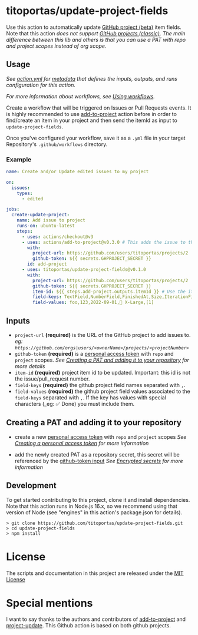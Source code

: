 # titoportas/update-project-fields

Use this action to automatically update [GitHub project (beta)](https://docs.github.com/en/issues/trying-out-the-new-projects-experience/about-projects) item fields.
Note that this action *does not support [GitHub projects (classic)](https://docs.github.com/en/issues/organizing-your-work-with-project-boards)*.
_The main difference between this lib and others is that you can use a PAT with repo and project scopes instead of org scope._

## Usage

_See [action.yml](action.yml) for [metadata](https://docs.github.com/en/actions/creating-actions/metadata-syntax-for-github-actions) that defines the inputs, outputs, and runs configuration for this action._

_For more information about workflows, see [Using workflows](https://docs.github.com/en/actions/using-workflows)._

Create a workflow that will be triggered on Issues or Pull Requests events. It is highly recommended to use [add-to-project](https://github.com/actions/add-to-project) action before in order to find/create an item in your project and then send the itemId as input to `update-project-fields`.

Once you've configured your workflow, save it as a `.yml` file in your target Repository's `.github/workflows` directory.

### Example

```yaml
name: Create and/or Update edited issues to my project

on:
  issues:
    types:
      - edited

jobs:
  create-update-project:
    name: Add issue to project
    runs-on: ubuntu-latest
    steps:
      - uses: actions/checkout@v3
      - uses: actions/add-to-project@v0.3.0 # This adds the issue to the project
        with:
          project-url: https://github.com/users/titoportas/projects/2
          github-token: ${{ secrets.GHPROJECT_SECRET }}
        id: add-project
      - uses: titoportas/update-project-fields@v0.1.0
        with:
          project-url: https://github.com/users/titoportas/projects/2
          github-token: ${{ secrets.GHPROJECT_SECRET }}
          item-id: ${{ steps.add-project.outputs.itemId }} # Use the item-id output of the previous step
          field-keys: TextField,NumberField,FinishedAt,Size,IterationField
          field-values: foo,123,2022-09-01,🐋 X-Large,[1]
```

## Inputs

- <a name="project-url">`project-url`</a> **(required)** is the URL of the GitHub project to add issues to.
  _eg: `https://github.com/orgs|users/<ownerName>/projects/<projectNumber>`_
- <a name="github-token">`github-token`</a> **(required)** is a [personal access
  token](https://github.com/settings/tokens/new) with `repo` and `project` scopes.
  _See [Creating a PAT and adding it to your repository](#creating-a-pat-and-adding-it-to-your-repository) for more details_
- <a name="item-id">`item-id`</a> **(required)** project item id to be updated. Important: this id is not the issue/pull_request number.
- <a name="field-keys">`field-keys`</a> **(required)** the github project field names separated with `,`.
- <a name="field-values">`field-values`</a> **(required)** the github project field values associated to the `field-keys` separated with `,`. If the key has values with special characters (_eg: ✅ Done) you must include them.

## Creating a PAT and adding it to your repository

- create a new [personal access
  token](https://github.com/settings/tokens/new) with `repo` and `project` scopes
  _See [Creating a personal access token](https://docs.github.com/en/authentication/keeping-your-account-and-data-secure/creating-a-personal-access-token) for more information_

- add the newly created PAT as a repository secret, this secret will be referenced by the [github-token input](#github-token)
  _See [Encrypted secrets](https://docs.github.com/en/actions/security-guides/encrypted-secrets#creating-encrypted-secrets-for-a-repository) for more information_

## Development

To get started contributing to this project, clone it and install dependencies.
Note that this action runs in Node.js 16.x, so we recommend using that version
of Node (see "engines" in this action's package.json for details).

```shell
> git clone https://github.com/titoportas/update-project-fields.git
> cd update-project-fields
> npm install
```

# License

The scripts and documentation in this project are released under the [MIT License](LICENSE)

# Special mentions
I want to say thanks to the authors and contributors of [add-to-project](https://github.com/actions/add-to-project) and [project-update](https://github.com/austenstone/project-update). This Github action is based on both github projects.

